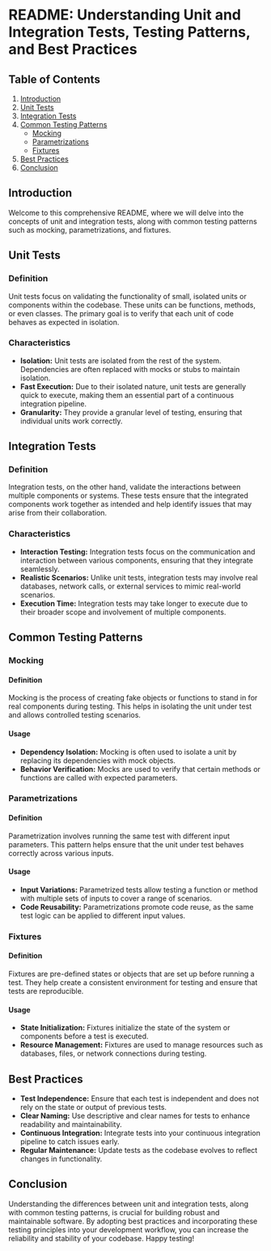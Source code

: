 # README: Understanding Unit and Integration Tests, Testing Patterns, and Best Practices

## Table of Contents
1. [Introduction](#introduction)
2. [Unit Tests](#unit-tests)
3. [Integration Tests](#integration-tests)
4. [Common Testing Patterns](#common-testing-patterns)
   - [Mocking](#mocking)
   - [Parametrizations](#parametrizations)
   - [Fixtures](#fixtures)
5. [Best Practices](#best-practices)
6. [Conclusion](#conclusion)

## Introduction

Welcome to this comprehensive README, where we will delve into the concepts of unit and integration tests, along with common testing patterns such as mocking, parametrizations, and fixtures.

## Unit Tests

### Definition
Unit tests focus on validating the functionality of small, isolated units or components within the codebase. These units can be functions, methods, or even classes. The primary goal is to verify that each unit of code behaves as expected in isolation.

### Characteristics
- **Isolation:** Unit tests are isolated from the rest of the system. Dependencies are often replaced with mocks or stubs to maintain isolation.
- **Fast Execution:** Due to their isolated nature, unit tests are generally quick to execute, making them an essential part of a continuous integration pipeline.
- **Granularity:** They provide a granular level of testing, ensuring that individual units work correctly.

## Integration Tests

### Definition
Integration tests, on the other hand, validate the interactions between multiple components or systems. These tests ensure that the integrated components work together as intended and help identify issues that may arise from their collaboration.

### Characteristics
- **Interaction Testing:** Integration tests focus on the communication and interaction between various components, ensuring that they integrate seamlessly.
- **Realistic Scenarios:** Unlike unit tests, integration tests may involve real databases, network calls, or external services to mimic real-world scenarios.
- **Execution Time:** Integration tests may take longer to execute due to their broader scope and involvement of multiple components.

## Common Testing Patterns

### Mocking

#### Definition
Mocking is the process of creating fake objects or functions to stand in for real components during testing. This helps in isolating the unit under test and allows controlled testing scenarios.

#### Usage
- **Dependency Isolation:** Mocking is often used to isolate a unit by replacing its dependencies with mock objects.
- **Behavior Verification:** Mocks are used to verify that certain methods or functions are called with expected parameters.

### Parametrizations

#### Definition
Parametrization involves running the same test with different input parameters. This pattern helps ensure that the unit under test behaves correctly across various inputs.

#### Usage
- **Input Variations:** Parametrized tests allow testing a function or method with multiple sets of inputs to cover a range of scenarios.
- **Code Reusability:** Parametrizations promote code reuse, as the same test logic can be applied to different input values.

### Fixtures

#### Definition
Fixtures are pre-defined states or objects that are set up before running a test. They help create a consistent environment for testing and ensure that tests are reproducible.

#### Usage
- **State Initialization:** Fixtures initialize the state of the system or components before a test is executed.
- **Resource Management:** Fixtures are used to manage resources such as databases, files, or network connections during testing.

## Best Practices

- **Test Independence:** Ensure that each test is independent and does not rely on the state or output of previous tests.
- **Clear Naming:** Use descriptive and clear names for tests to enhance readability and maintainability.
- **Continuous Integration:** Integrate tests into your continuous integration pipeline to catch issues early.
- **Regular Maintenance:** Update tests as the codebase evolves to reflect changes in functionality.

## Conclusion

Understanding the differences between unit and integration tests, along with common testing patterns, is crucial for building robust and maintainable software. By adopting best practices and incorporating these testing principles into your development workflow, you can increase the reliability and stability of your codebase. Happy testing!

